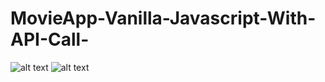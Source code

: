 # MovieApp-Vanilla-Javascript-With-API-Call-
![alt text](https://i.imgur.com/JbadMpg.png)
![alt text](https://i.imgur.com/x6TJXqq.png)
